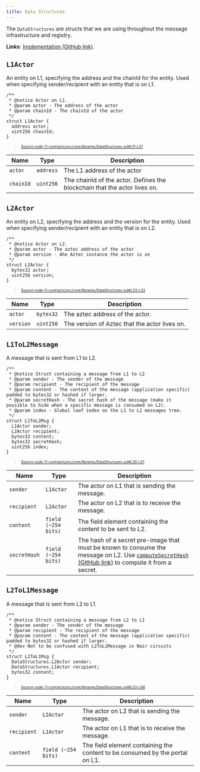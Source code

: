 ```yaml
---
title: Data Structures
---
```


The `DataStructures` are structs that we are using throughout the message infrastructure and registry.

**Links**: [Implementation (GitHub link)](https://github.com/AztecProtocol/aztec-packages/blob/master/l1-contracts/src/core/libraries/DataStructures.sol).

## `L1Actor`

An entity on L1, specifying the address and the chainId for the entity. Used when specifying sender/recipient with an entity that is on L1.

```solidity title="l1_actor" showLineNumbers
/**
 * @notice Actor on L1.
 * @param actor - The address of the actor
 * @param chainId - The chainId of the actor
 */
struct L1Actor {
  address actor;
  uint256 chainId;
}
```
> <sup><sub><a href="https://github.com/AztecProtocol/aztec-packages/blob/latest/l1-contracts/src/core/libraries/DataStructures.sol#L11-L21" target="_blank" rel="noopener noreferrer">Source code: l1-contracts/src/core/libraries/DataStructures.sol#L11-L21</a></sub></sup>


| Name           | Type    | Description |
| -------------- | ------- | ----------- |
| `actor`          | `address` | The L1 address of the actor |
| `chainId`        | `uint256` | The chainId of the actor. Defines the blockchain that the actor lives on. |


## `L2Actor`

An entity on L2, specifying the address and the version for the entity. Used when specifying sender/recipient with an entity that is on L2.

```solidity title="l2_actor" showLineNumbers
/**
 * @notice Actor on L2.
 * @param actor - The aztec address of the actor
 * @param version - Ahe Aztec instance the actor is on
 */
struct L2Actor {
  bytes32 actor;
  uint256 version;
}
```
> <sup><sub><a href="https://github.com/AztecProtocol/aztec-packages/blob/latest/l1-contracts/src/core/libraries/DataStructures.sol#L23-L33" target="_blank" rel="noopener noreferrer">Source code: l1-contracts/src/core/libraries/DataStructures.sol#L23-L33</a></sub></sup>


| Name           | Type    | Description |
| -------------- | ------- | ----------- |
| `actor`          | `bytes32` | The aztec address of the actor. |
| `version`        | `uint256` | The version of Aztec that the actor lives on. |

## `L1ToL2Message`

A message that is sent from L1 to L2.

```solidity title="l1_to_l2_msg" showLineNumbers
/**
 * @notice Struct containing a message from L1 to L2
 * @param sender - The sender of the message
 * @param recipient - The recipient of the message
 * @param content - The content of the message (application specific) padded to bytes32 or hashed if larger.
 * @param secretHash - The secret hash of the message (make it possible to hide when a specific message is consumed on L2).
 * @param index - Global leaf index on the L1 to L2 messages tree.
 */
struct L1ToL2Msg {
  L1Actor sender;
  L2Actor recipient;
  bytes32 content;
  bytes32 secretHash;
  uint256 index;
}
```
> <sup><sub><a href="https://github.com/AztecProtocol/aztec-packages/blob/latest/l1-contracts/src/core/libraries/DataStructures.sol#L35-L51" target="_blank" rel="noopener noreferrer">Source code: l1-contracts/src/core/libraries/DataStructures.sol#L35-L51</a></sub></sup>


| Name           | Type    | Description |
| -------------- | ------- | ----------- |
| `sender`          | `L1Actor` | The actor on L1 that is sending the message. |
| `recipient`        | `L2Actor` | The actor on L2 that is to receive the message. |
| `content`        | `field (~254 bits)` | The field element containing the content to be sent to L2. |
| `secretHash`        | `field (~254 bits)` | The hash of a secret pre-image that must be known to consume the message on L2. Use [`computeSecretHash` (GitHub link)](https://github.com/AztecProtocol/aztec-packages/blob/master/yarn-project/aztec.js/src/utils/secrets.ts) to compute it from a secret. |

## `L2ToL1Message`

A message that is sent from L2 to L1.

```solidity title="l2_to_l1_msg" showLineNumbers
/**
 * @notice Struct containing a message from L2 to L1
 * @param sender - The sender of the message
 * @param recipient - The recipient of the message
 * @param content - The content of the message (application specific) padded to bytes32 or hashed if larger.
 * @dev Not to be confused with L2ToL1Message in Noir circuits
 */
struct L2ToL1Msg {
  DataStructures.L2Actor sender;
  DataStructures.L1Actor recipient;
  bytes32 content;
}
```
> <sup><sub><a href="https://github.com/AztecProtocol/aztec-packages/blob/latest/l1-contracts/src/core/libraries/DataStructures.sol#L53-L66" target="_blank" rel="noopener noreferrer">Source code: l1-contracts/src/core/libraries/DataStructures.sol#L53-L66</a></sub></sup>


| Name           | Type    | Description |
| -------------- | ------- | ----------- |
| `sender`          | `L2Actor` | The actor on L2 that is sending the message. |
| `recipient`        | `L1Actor` | The actor on L1 that is to receive the message. |
| `content`        | `field (~254 bits)` | The field element containing the content to be consumed by the portal on L1. |


